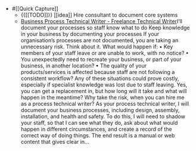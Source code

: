 - #[[Quick Capture]]
    - {{[[TODO]]}} [[idea]] Hire consultant to document core systems 
    - [Business Process Technical Writer - Freelance Technical Writer](https://straygoat.co.uk/process-technical-writer/)I’ll document your processes so staff know what to do
Keep knowledge in your business by documenting your processes
If your organisation’s processes are not documented, you are taking an unnecessary risk. Think about it. What would happen if:
	•	Key members of your staff leave or are unable to work, with no notice?
	•	You unexpectedly need to recreate your business, or part of your business, in another location?
	•	The quality of your products/services is affected because staff are not following a consistent workflow?
Any of these situations could prove costly, especially if specialist knowledge was lost due to staff leaving. Yes, you can get a replacement in, but how long will it take and what will happen in the meantime? Why take the risk, when you can hire me as a process technical writer?
As your process technical writer, I will document your business processes, including design, assembly, installation, and health and safety. To do this, I will need to shadow your staff, so that I can see what they do, ask about what would happen in different circumstances, and create a record of the correct way of doing things. 
The end result is a manual or web content that gives clear in...


